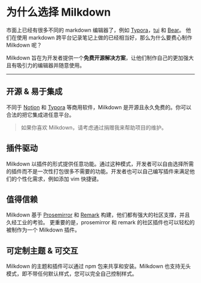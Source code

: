 # 为什么选择 Milkdown

市面上已经有很多不同的 markdown 编辑器了，例如 [Typora](https://typora.io/)，[tui](https://github.com/nhn/tui.editor) 和 [Bear](https://bear.app/)。
他们在使用 markdown 跨平台记录笔记上做的已经相当好，那么为什么要费心制作 Milkdown 呢？

Milkdown 旨在为开发者提供一个**免费开源解决方案**，让他们制作自己的更加强大且有吸引力的编辑器并随意使用。

---

## 开源 & 易于集成

不同于 [Notion](https://notion.so) 和 [Typora](https://typora.io/) 等商用软件，Milkdown 是开源且永久免费的。你可以合法的把它集成进任意平台。

> 如果你喜欢 Milkdown，请考虑通过捐赠我来帮助项目的维护。

## 插件驱动

Milkdown 以插件的形式提供任意功能。通过这种模式，开发者可以自由选择所需的插件而不是一次性打包很多不需要的功能。开发者也可以自己编写插件来满足他们的个性化需求，例如添加 vim 快捷键。

## 值得信赖

Milkdown 基于 [Prosemirror](https://prosemirror.net/) 和 [Remark](https://github.com/remarkjs/remark) 构建，他们都有强大的社区支撑，并且久经工业的考验。
更重要的是，prosemirror 和 remark 的社区插件也可以轻松的被制作为一个 Milkdown 插件。

## 可定制主题 & 可交互

Milkdown 的主题和插件可以通过 npm 包来共享和安装。Milkdown 也支持无头模式，即不带任何默认样式，您可以完全自己控制样式。
